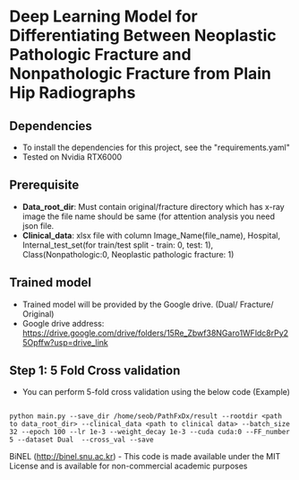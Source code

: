 Deep Learning Model for Differentiating Between Neoplastic Pathologic Fracture and Nonpathologic Fracture from Plain Hip Radiographs
=====================

## Dependencies
* To install the dependencies for this project, see the "requirements.yaml"
* Tested on Nvidia RTX6000

## Prerequisite
* **Data_root_dir**: Must contain original/fracture directory which has x-ray image the file name should be same (for attention analysis you need json file.
* **Clinical_data**: xlsx file with column Image_Name(file_name), Hospital, Internal_test_set(for train/test split - train: 0, test: 1), Class(Nonpathologic:0, Neoplastic pathologic fracture: 1)

## Trained model
* Trained model will be provided by the Google drive. (Dual/ Fracture/ Original)
* Google drive address: <https://drive.google.com/drive/folders/15Re_Zbwf38NGaro1WFldc8rPy25Opffw?usp=drive_link>

## Step 1: 5 Fold Cross validation
* You can perform 5-fold cross validation using the below code (Example)

```

python main.py --save_dir /home/seob/PathFxDx/result --rootdir <path to data_root_dir> --clinical_data <path to clinical data> --batch_size 32 --epoch 100 --lr 1e-3 --weight_decay 1e-3 --cuda cuda:0 --FF_number 5 --dataset Dual  --cross_val --save

```

BiNEL (http://binel.snu.ac.kr) - This code is made available under the MIT License and is available for non-commercial academic purposes
